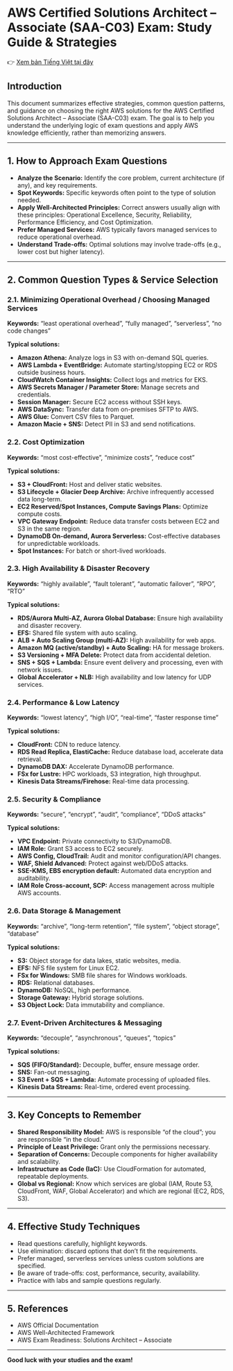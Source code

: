 # AWS Certified Solutions Architect – Associate (SAA-C03) Exam: Study Guide & Strategies

👉 [Xem bản Tiếng Việt tại đây](./README.vi.md)

## Introduction

This document summarizes effective strategies, common question patterns, and guidance on choosing the right AWS solutions for the AWS Certified Solutions Architect – Associate (SAA-C03) exam. The goal is to help you understand the underlying logic of exam questions and apply AWS knowledge efficiently, rather than memorizing answers.

---

## 1. How to Approach Exam Questions

- **Analyze the Scenario:** Identify the core problem, current architecture (if any), and key requirements.
- **Spot Keywords:** Specific keywords often point to the type of solution needed.
- **Apply Well-Architected Principles:** Correct answers usually align with these principles: Operational Excellence, Security, Reliability, Performance Efficiency, and Cost Optimization.
- **Prefer Managed Services:** AWS typically favors managed services to reduce operational overhead.
- **Understand Trade-offs:** Optimal solutions may involve trade-offs (e.g., lower cost but higher latency).

---

## 2. Common Question Types & Service Selection

### 2.1. Minimizing Operational Overhead / Choosing Managed Services

**Keywords:** “least operational overhead”, “fully managed”, “serverless”, “no code changes”

**Typical solutions:**
- **Amazon Athena:** Analyze logs in S3 with on-demand SQL queries.
- **AWS Lambda + EventBridge:** Automate starting/stopping EC2 or RDS outside business hours.
- **CloudWatch Container Insights:** Collect logs and metrics for EKS.
- **AWS Secrets Manager / Parameter Store:** Manage secrets and credentials.
- **Session Manager:** Secure EC2 access without SSH keys.
- **AWS DataSync:** Transfer data from on-premises SFTP to AWS.
- **AWS Glue:** Convert CSV files to Parquet.
- **Amazon Macie + SNS:** Detect PII in S3 and send notifications.

### 2.2. Cost Optimization

**Keywords:** “most cost-effective”, “minimize costs”, “reduce cost”

**Typical solutions:**
- **S3 + CloudFront:** Host and deliver static websites.
- **S3 Lifecycle + Glacier Deep Archive:** Archive infrequently accessed data long-term.
- **EC2 Reserved/Spot Instances, Compute Savings Plans:** Optimize compute costs.
- **VPC Gateway Endpoint:** Reduce data transfer costs between EC2 and S3 in the same region.
- **DynamoDB On-demand, Aurora Serverless:** Cost-effective databases for unpredictable workloads.
- **Spot Instances:** For batch or short-lived workloads.

### 2.3. High Availability & Disaster Recovery

**Keywords:** “highly available”, “fault tolerant”, “automatic failover”, “RPO”, “RTO”

**Typical solutions:**
- **RDS/Aurora Multi-AZ, Aurora Global Database:** Ensure high availability and disaster recovery.
- **EFS:** Shared file system with auto scaling.
- **ALB + Auto Scaling Group (multi-AZ):** High availability for web apps.
- **Amazon MQ (active/standby) + Auto Scaling:** HA for message brokers.
- **S3 Versioning + MFA Delete:** Protect data from accidental deletion.
- **SNS + SQS + Lambda:** Ensure event delivery and processing, even with network issues.
- **Global Accelerator + NLB:** High availability and low latency for UDP services.

### 2.4. Performance & Low Latency

**Keywords:** “lowest latency”, “high I/O”, “real-time”, “faster response time”

**Typical solutions:**
- **CloudFront:** CDN to reduce latency.
- **RDS Read Replica, ElastiCache:** Reduce database load, accelerate data retrieval.
- **DynamoDB DAX:** Accelerate DynamoDB performance.
- **FSx for Lustre:** HPC workloads, S3 integration, high throughput.
- **Kinesis Data Streams/Firehose:** Real-time data processing.

### 2.5. Security & Compliance

**Keywords:** “secure”, “encrypt”, “audit”, “compliance”, “DDoS attacks”

**Typical solutions:**
- **VPC Endpoint:** Private connectivity to S3/DynamoDB.
- **IAM Role:** Grant S3 access to EC2 securely.
- **AWS Config, CloudTrail:** Audit and monitor configuration/API changes.
- **WAF, Shield Advanced:** Protect against web/DDoS attacks.
- **SSE-KMS, EBS encryption default:** Automated data encryption and auditability.
- **IAM Role Cross-account, SCP:** Access management across multiple AWS accounts.

### 2.6. Data Storage & Management

**Keywords:** “archive”, “long-term retention”, “file system”, “object storage”, “database”

**Typical solutions:**
- **S3:** Object storage for data lakes, static websites, media.
- **EFS:** NFS file system for Linux EC2.
- **FSx for Windows:** SMB file shares for Windows workloads.
- **RDS:** Relational databases.
- **DynamoDB:** NoSQL, high performance.
- **Storage Gateway:** Hybrid storage solutions.
- **S3 Object Lock:** Data immutability and compliance.

### 2.7. Event-Driven Architectures & Messaging

**Keywords:** “decouple”, “asynchronous”, “queues”, “topics”

**Typical solutions:**
- **SQS (FIFO/Standard):** Decouple, buffer, ensure message order.
- **SNS:** Fan-out messaging.
- **S3 Event + SQS + Lambda:** Automate processing of uploaded files.
- **Kinesis Data Streams:** Real-time, ordered event processing.

---

## 3. Key Concepts to Remember

- **Shared Responsibility Model:** AWS is responsible “of the cloud”; you are responsible “in the cloud.”
- **Principle of Least Privilege:** Grant only the permissions necessary.
- **Separation of Concerns:** Decouple components for higher availability and scalability.
- **Infrastructure as Code (IaC):** Use CloudFormation for automated, repeatable deployments.
- **Global vs Regional:** Know which services are global (IAM, Route 53, CloudFront, WAF, Global Accelerator) and which are regional (EC2, RDS, S3).

---

## 4. Effective Study Techniques

- Read questions carefully, highlight keywords.
- Use elimination: discard options that don’t fit the requirements.
- Prefer managed, serverless services unless custom solutions are specified.
- Be aware of trade-offs: cost, performance, security, availability.
- Practice with labs and sample questions regularly.

---

## 5. References

- AWS Official Documentation
- AWS Well-Architected Framework
- AWS Exam Readiness: Solutions Architect – Associate

---

**Good luck with your studies and the exam!**
